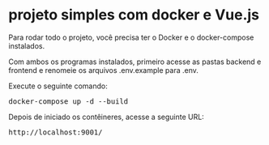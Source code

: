 # projeto simples com docker e Vue.js

Para rodar todo o projeto, você precisa ter o Docker e o docker-compose instalados.

Com ambos os programas instalados, primeiro acesse as pastas backend e frontend e renomeie os arquivos
.env.example para .env.

Execute o seguinte comando:
<pre>
docker-compose up -d --build
</pre>

Depois de iniciado os contêineres, acesse a seguinte URL:

<pre>
http://localhost:9001/
</pre>